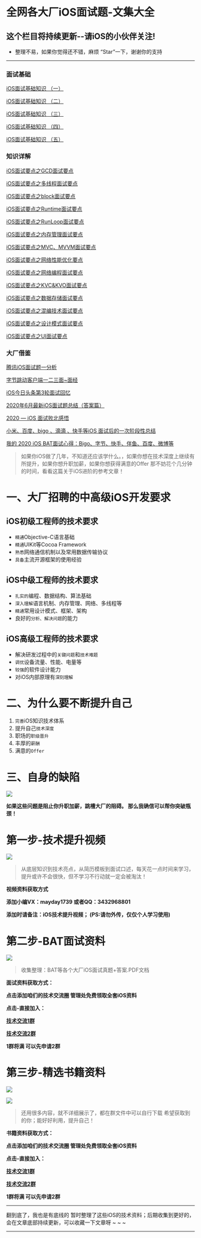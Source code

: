 # 全网各大厂iOS面试题-文集大全
## 这个栏目将持续更新--请iOS的小伙伴关注!
* 整理不易，如果你觉得还不错，麻烦 “Star”一下，谢谢你的支持
* *******
### 面试基础
[iOS面试基础知识 （一）](https://github.com/iOS-Mayday/heji/blob/main/iOS%E9%9D%A2%E8%AF%95%E5%9F%BA%E7%A1%80%E7%9F%A5%E8%AF%86%20%EF%BC%88%E4%B8%80%EF%BC%89.md)

[iOS面试基础知识 （二）](https://github.com/iOS-Mayday/heji/blob/main/iOS%E9%9D%A2%E8%AF%95%E5%9F%BA%E7%A1%80%E7%9F%A5%E8%AF%86%20%EF%BC%88%E4%BA%8C%EF%BC%89.md)

[iOS面试基础知识 （三）](https://github.com/iOS-Mayday/heji/blob/main/iOS%E9%9D%A2%E8%AF%95%E5%9F%BA%E7%A1%80%E7%9F%A5%E8%AF%86%20%EF%BC%88%E4%B8%89%EF%BC%89.md)

[iOS面试基础知识 （四）](https://github.com/iOS-Mayday/heji/blob/main/iOS%E9%9D%A2%E8%AF%95%E5%9F%BA%E7%A1%80%E7%9F%A5%E8%AF%86%20%EF%BC%88%E5%9B%9B%EF%BC%89.md)

[iOS面试基础知识 （五）](https://github.com/iOS-Mayday/heji/blob/main/iOS%E9%9D%A2%E8%AF%95%E5%9F%BA%E7%A1%80%E7%9F%A5%E8%AF%86%20%EF%BC%88%E4%BA%94%EF%BC%89.md)

### 知识详解
[iOS面试要点之GCD面试要点](https://github.com/iOS-Mayday/heji/blob/main/GCD%E9%9D%A2%E8%AF%95%E8%A6%81%E7%82%B9.md)

[iOS面试要点之多线程面试要点](https://github.com/iOS-Mayday/heji/blob/main/block%E9%9D%A2%E8%AF%95%E8%A6%81%E7%82%B9.md)

[iOS面试要点之block面试要点](https://github.com/iOS-Mayday/heji/blob/main/block%E9%9D%A2%E8%AF%95%E8%A6%81%E7%82%B9.md)

[iOS面试要点之Runtime面试要点](https://github.com/iOS-Mayday/heji/blob/main/Runtime%E9%9D%A2%E8%AF%95%E8%A6%81%E7%82%B9.md)

[iOS面试要点之RunLoop面试要点](https://github.com/iOS-Mayday/heji/blob/main/RunLoop%E9%9D%A2%E8%AF%95%E8%A6%81%E7%82%B9.md)

[iOS面试要点之内存管理面试要点](https://github.com/iOS-Mayday/heji/blob/main/%E5%86%85%E5%AD%98%E7%AE%A1%E7%90%86%E9%9D%A2%E8%AF%95%E8%A6%81%E7%82%B9.md)

[iOS面试要点之MVC、MVVM面试要点](https://github.com/iOS-Mayday/heji/blob/main/MVC%E3%80%81MVVM%E9%9D%A2%E8%AF%95%E8%A6%81%E7%82%B9.md)

[iOS面试要点之网络性能优化要点](https://github.com/iOS-Mayday/heji/blob/main/%E7%BD%91%E7%BB%9C%E6%80%A7%E8%83%BD%E4%BC%98%E5%8C%96%E8%A6%81%E7%82%B9.md)

[iOS面试要点之网络编程面试要点](https://github.com/iOS-Mayday/heji/blob/main/%E7%BD%91%E7%BB%9C%E7%BC%96%E7%A8%8B%E9%9D%A2%E8%AF%95%E8%A6%81%E7%82%B9.md)

[iOS面试要点之KVC&KVO面试要点](https://github.com/iOS-Mayday/heji/blob/main/KVC%26KVO%E9%9D%A2%E8%AF%95%E8%A6%81%E7%82%B9.md)

[iOS面试要点之数据存储面试要点](https://github.com/iOS-Mayday/heji/blob/main/%E6%95%B0%E6%8D%AE%E5%AD%98%E5%82%A8%E9%9D%A2%E8%AF%95%E8%A6%81%E7%82%B9.md)

[iOS面试要点之混编技术面试要点](https://github.com/iOS-Mayday/heji/blob/main/%E6%B7%B7%E7%BC%96%E6%8A%80%E6%9C%AF%E9%9D%A2%E8%AF%95%E8%A6%81%E7%82%B9.md)

[iOS面试要点之设计模式面试要点](https://github.com/iOS-Mayday/heji/blob/main/%E8%AE%BE%E8%AE%A1%E6%A8%A1%E5%BC%8F%E9%9D%A2%E8%AF%95%E8%A6%81%E7%82%B9.md)

[iOS面试要点之UI面试要点](https://github.com/iOS-Mayday/heji/blob/main/UI%E9%9D%A2%E8%AF%95%E8%A6%81%E7%82%B9.md)

### 大厂借鉴
[腾讯iOS面试题一分析](https://github.com/iOS-Mayday/heji/blob/main/%E8%85%BE%E8%AE%AFiOS%E9%9D%A2%E8%AF%95%E9%A2%98%E4%B8%80%E5%88%86%E6%9E%90.md)

[字节跳动客户端一二三面~面经](https://github.com/iOS-Mayday/heji/blob/main/%E5%AD%97%E8%8A%82%E8%B7%B3%E5%8A%A8%E5%AE%A2%E6%88%B7%E7%AB%AF%E4%B8%80%E4%BA%8C%E4%B8%89%E9%9D%A2~%E9%9D%A2%E7%BB%8F.md)

[iOS今日头条第3轮面试回忆](https://github.com/iOS-Mayday/heji/blob/main/iOS%E4%BB%8A%E6%97%A5%E5%A4%B4%E6%9D%A1%E7%AC%AC3%E8%BD%AE%E9%9D%A2%E8%AF%95%E5%9B%9E%E5%BF%86.md)

[2020年6月最新iOS面试题总结（答案篇）](https://github.com/iOS-Mayday/heji/blob/main/2020%E5%B9%B46%E6%9C%88%E6%9C%80%E6%96%B0iOS%E9%9D%A2%E8%AF%95%E9%A2%98%E6%80%BB%E7%BB%93%EF%BC%88%E7%AD%94%E6%A1%88%E7%AF%87%EF%BC%89.md)

[2020 — iOS 面试败北感悟](https://github.com/iOS-Mayday/heji/blob/main/2020%20%E2%80%94%20iOS%20%E9%9D%A2%E8%AF%95%E8%B4%A5%E5%8C%97%E6%84%9F%E6%82%9F.md)

[小米、百度、bigo 、滴滴 、快手等iOS 面试后的一次阶段性总结](https://github.com/iOS-Mayday/heji/blob/main/%E5%B0%8F%E7%B1%B3%E3%80%81%E7%99%BE%E5%BA%A6%E3%80%81bigo%20%E3%80%81%E6%BB%B4%E6%BB%B4%20%E3%80%81%E5%BF%AB%E6%89%8B%E7%AD%89iOS%20%E9%9D%A2%E8%AF%95%E5%90%8E%E7%9A%84%E4%B8%80%E6%AC%A1%E9%98%B6%E6%AE%B5%E6%80%A7%E6%80%BB%E7%BB%93.md)

[我的 2020 iOS BAT面试心得：Bigo、字节、快手、伴鱼、百度、微博等](https://github.com/iOS-Mayday/heji/blob/main/%E6%88%91%E7%9A%84%202020%20iOS%20BAT%E9%9D%A2%E8%AF%95%E5%BF%83%E5%BE%97%EF%BC%9ABigo%E3%80%81%E5%AD%97%E8%8A%82%E3%80%81%E5%BF%AB%E6%89%8B%E3%80%81%E4%BC%B4%E9%B1%BC%E3%80%81%E7%99%BE%E5%BA%A6%E3%80%81%E5%BE%AE%E5%8D%9A%E7%AD%89.md)

> 如果你iOS做了几年，不知道还应该学什么。，如果你想在技术深度上继续有所提升，如果你想升职加薪，如果你想获得满意的Offer 那不妨花个几分钟的时间，看看这篇关于iOS进阶的参考文章！
# 一、大厂招聘的中高级iOS开发要求
## iOS初级工程师的技术要求
* `精通`Objective-C语言基础
* `精通`UIKit等Cocoa Framework
* `熟悉`网络通信机制以及常用数据传输协议
* `具备`主流开源框架的使用经验

## iOS中级工程师的技术要求
* `扎实的`编程、数据结构、算法基础
*  `深入理解`语言机制、内存管理、网络、多线程等
* `精通`常用设计模式、框架、架构
* 良好的`分析、解决问题`的能力

## iOS高级工程师的技术要求
* 解决研发过程中的`关键问题`和`技术难题`
* `调优`设备流量、性能、电量等
* `较强`的软件设计能力
* 对iOS内部原理有`深刻理解`

# 二、为什么要不断提升自己
1. `完善`iOS知识技术体系
2. 提升自己`技术深度`
3. 职场的`职级晋升`
4. 丰厚的`薪酬`
5. 满意的`Offer`

# 三、自身的缺陷
![](https://upload-images.jianshu.io/upload_images/22877992-2f76ded07fdae245.png?imageMogr2/auto-orient/strip%7CimageView2/2/w/1240)

**如果这些问题是阻止你升职加薪，跳槽大厂的阻碍。
那么我确信可以帮你突破瓶颈！**

# 第一步-技术提升视频
![](https://upload-images.jianshu.io/upload_images/22877992-e2ba018c006a4968.png?imageMogr2/auto-orient/strip%7CimageView2/2/w/1240)
>从底层知识到技术亮点，从简历模板到面试口述，每天花一点时间来学习，提升或许不会很快，但不学习不行动就一定会被淘汰！

**视频资料获取方式**

**添加小编VX：mayday1739 或者QQ：3432968801**

**添加时请备注：iOS技术提升视频； (PS:请勿外传，仅仅个人学习使用)**


# 第二步-BAT面试资料
![](https://upload-images.jianshu.io/upload_images/22877992-b8a0d2210cc3808f.png?imageMogr2/auto-orient/strip%7CimageView2/2/w/1240)
>收集整理：BAT等各个大厂iOS面试真题+答案.PDF文档

**面试资料获取方式：**

**点击添加咱们的技术交流圈  管理处免费领取全套iOS资料**

**点击-直接加入：**

**[技术交流1群](https://jq.qq.com/?_wv=1027&k=mxRiktJ0)**

**[技术交流2群](https://jq.qq.com/?_wv=1027&k=pRi4RmDi)**

**1群将满 可以先申请2群**



# 第三步-精选书籍资料
![](https://upload-images.jianshu.io/upload_images/22877992-501ea166a1f8ad83.png?imageMogr2/auto-orient/strip%7CimageView2/2/w/1240)

![](https://upload-images.jianshu.io/upload_images/22877992-2a59aa535ccfa1b2.png?imageMogr2/auto-orient/strip%7CimageView2/2/w/1240)

>还用很多内容，就不详细展示了，都在群文件中可以自行下载 希望获取到的你；能好好利用，提升自己！

**书籍资料获取方式：**

**点击添加咱们的技术交流圈  管理处免费领取全套iOS资料**

**点击-直接加入：**

**[技术交流1群](https://jq.qq.com/?_wv=1027&k=mxRiktJ0)**

**[技术交流2群](https://jq.qq.com/?_wv=1027&k=pRi4RmDi)**

**1群将满 可以先申请2群**

******
翻到底了，我也是有底线的 
暂时整理了这些iOS的技术资料；后期收集到更好的，会在文章底部持续更新，可以收藏一下文章呀 ~ ~ ~
******
